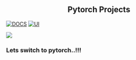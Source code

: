 <p align="center">
	<h2 align="center"> Pytorch Projects </h2>
</p>
  
[![DOCS](https://img.shields.io/badge/Documentation-see%20docs-green?style=flat-square&logo=appveyor)](https://pytorch.org/) 
[![UI ](https://img.shields.io/badge/User%20Interface-Link%20to%20UI-orange?style=flat-square&logo=appveyor)](INSERT_UI_LINK_HERE)
  
![](https://encrypted-tbn0.gstatic.com/images?q=tbn:ANd9GcSV7HT4vy8N54aov7uON1mA5bmgQ0mjkoCSwQ&usqp=CAU)

### Lets switch to pytorch..!!!
